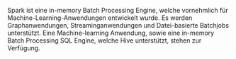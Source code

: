 Spark ist eine in-memory Batch Processing Engine, welche vornehmlich für Machine-Learning-Anwendungen entwickelt wurde. 
Es werden Graphanwendungen, Streaminganwendungen und Datei-basierte Batchjobs unterstützt. 
Eine Machine-learning Anwendung, sowie eine in-memory Batch Processing SQL Engine, welche Hive unterstützt, stehen zur Verfügung. 